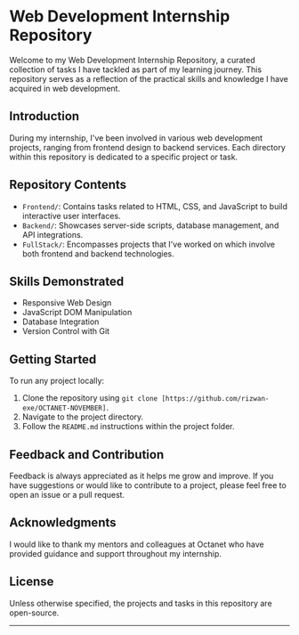# Web Development Internship Repository

Welcome to my Web Development Internship Repository, a curated collection of tasks I have tackled as part of my learning journey. This repository serves as a reflection of the practical skills and knowledge I have acquired in web development.

## Introduction
During my internship, I've been involved in various web development projects, ranging from frontend design to backend services. Each directory within this repository is dedicated to a specific project or task.

## Repository Contents
- `Frontend/`: Contains tasks related to HTML, CSS, and JavaScript to build interactive user interfaces.
- `Backend/`: Showcases server-side scripts, database management, and API integrations.
- `FullStack/`: Encompasses projects that I've worked on which involve both frontend and backend technologies.

## Skills Demonstrated
- Responsive Web Design
- JavaScript DOM Manipulation
- Database Integration
- Version Control with Git

## Getting Started
To run any project locally:
1. Clone the repository using `git clone [https://github.com/rizwan-exe/OCTANET-NOVEMBER]`.
2. Navigate to the project directory.
3. Follow the `README.md` instructions within the project folder.

## Feedback and Contribution
Feedback is always appreciated as it helps me grow and improve. If you have suggestions or would like to contribute to a project, please feel free to open an issue or a pull request.

## Acknowledgments
I would like to thank my mentors and colleagues at Octanet who have provided guidance and support throughout my internship.

## License
Unless otherwise specified, the projects and tasks in this repository are open-source.

---